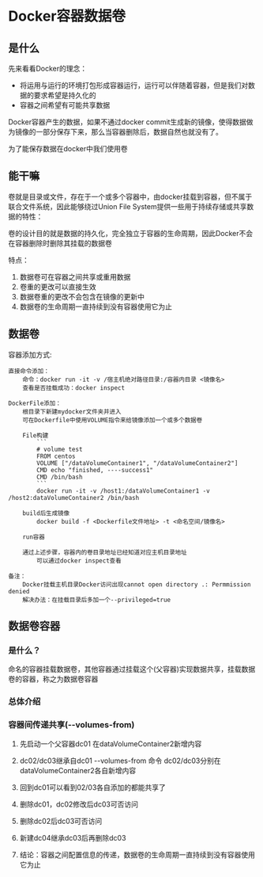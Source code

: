 # Docker容器数据卷

## 是什么
先来看看Docker的理念：
- 将运用与运行的环境打包形成容器运行，运行可以伴随着容器，但是我们对数据的要求希望是持久化的
- 容器之间希望有可能共享数据

Docker容器产生的数据，如果不通过docker commit生成新的镜像，使得数据做为镜像的一部分保存下来，那么当容器删除后，数据自然也就没有了。

为了能保存数据在docker中我们使用卷

## 能干嘛
卷就是目录或文件，存在于一个或多个容器中，由docker挂载到容器，但不属于联合文件系统，因此能够绕过Union File System提供一些用于持续存储或共享数据的特性：

卷的设计目的就是数据的持久化，完全独立于容器的生命周期，因此Docker不会在容器删除时删除其挂载的数据卷

特点：
1. 数据卷可在容器之间共享或重用数据
2. 卷重的更改可以直接生效
3. 数据卷重的更改不会包含在镜像的更新中
4. 数据卷的生命周期一直持续到没有容器使用它为止

## 数据卷

容器添加方式:
    
    直接命令添加：
        命令：docker run -it -v /宿主机绝对路径目录:/容器内目录 <镜像名>
        查看是否挂载成功：docker inspect
        
    DockerFile添加：
        根目录下新建mydocker文件夹并进入
        可在Dockerfile中使用VOLUME指令来给镜像添加一个或多个数据卷
        
        File构建
            ```
            # volume test
            FROM centos
            VOLUME ["/dataVolumeContainer1", "/dataVolumeContainer2"]
            CMD echo "finished, ----success1"
            CMD /bin/bash
            ```
            docker run -it -v /host1:/dataVolumeContainer1 -v /host2:dataVolumeContainer2 /bin/bash
            
        build后生成镜像
            docker build -f <Dockerfile文件地址> -t <命名空间/镜像名>
            
        run容器
        
        通过上述步骤，容器内的卷目录地址已经知道对应主机目录地址
            可以通过docker inspect查看
    
    备注：
        Docker挂载主机目录Docker访问出现cannot open directory .: Permmission denied
        解决办法：在挂载目录后多加一个--privileged=true

## 数据卷容器

### 是什么？
命名的容器挂载数据卷，其他容器通过挂载这个(父容器)实现数据共享，挂载数据卷的容器，称之为数据卷容器

### 总体介绍


### 容器间传递共享(--volumes-from)

1. 先启动一个父容器dc01
    在dataVolumeContainer2新增内容

2. dc02/dc03继承自dc01
    --volumes-from
    命令 dc02/dc03分别在dataVolumeContainer2各自新增内容

3. 回到dc01可以看到02/03各自添加的都能共享了
4. 删除dc01，dc02修改后dc03可否访问
5. 删除dc02后dc03可否访问
6. 新建dc04继承dc03后再删除dc03
7. 结论：容器之间配置信息的传递，数据卷的生命周期一直持续到没有容器使用它为止

















